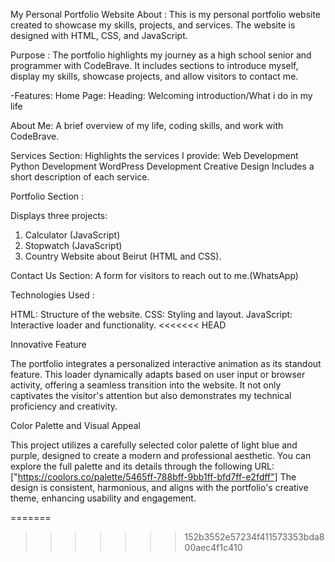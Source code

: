 My Personal Portfolio Website
About : 
This is my personal portfolio website created to showcase my skills, projects, and services. The website is designed with HTML, CSS, and JavaScript.

Purpose :
The portfolio highlights my journey as a high school senior and programmer with CodeBrave. It includes sections to introduce myself, display my skills, showcase projects, and allow visitors to contact me.

-Features:
Home Page:
Heading: Welcoming introduction/What i do in my life

About Me: A brief overview of my life, coding skills, and work with CodeBrave.

Services Section:
Highlights the services I provide:
Web Development
Python Development
WordPress Development
Creative Design
Includes a short description of each service.

Portfolio Section :

Displays three projects:

1. Calculator (JavaScript)
2. Stopwatch (JavaScript)
3. Country Website about Beirut (HTML and CSS).

Contact Us Section:
A form for visitors to reach out to me.(WhatsApp)

Technologies Used :

HTML: Structure of the website.
CSS: Styling and layout.
JavaScript: Interactive loader and functionality.
<<<<<<< HEAD

Innovative Feature

The portfolio integrates a personalized interactive animation as its standout feature. This loader dynamically adapts based on user input or browser activity, offering a seamless transition into the website. It not only captivates the visitor's attention but also demonstrates my technical proficiency and creativity.

Color Palette and Visual Appeal

This project utilizes a carefully selected color palette of light blue and purple, designed to create a modern and professional aesthetic. You can explore the full palette and its details through the following URL:["https://coolors.co/palette/5465ff-788bff-9bb1ff-bfd7ff-e2fdff"]
The design is consistent, harmonious, and aligns with the portfolio's creative theme, enhancing usability and engagement.

=======
>>>>>>> 152b3552e57234f411573353bda800aec4f1c410
